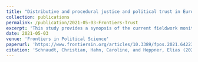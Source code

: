 ```yaml
---
title: "Distributive and procedural justice and political trust in Europe (peer-reviewed journal article)"
collection: publications
permalink: /publication/2021-05-03-Frontiers-Trust
excerpt: 'This study provides a synopsis of the current fieldwork monitoring practices of large-scale surveys in Germany. Based on the results of a standardized questionnaire, the study summarizes fieldwork monitoring indicators used and fieldwork measures carried out by 17 large-scale social sciences surveys in Germany. Our descriptive results reveal that a common set of fieldwork indicators and measures exist on which the studied surveys rely. However, it also uncovers the need for additional design-specific indicators. Finally, it underlines the importance of a close cooperation between survey representatives and fieldwork agencies to optimize processes in fieldwork monitoring in the German survey context. The article concludes with implications for fieldwork practice.'
date: 2021-05-03
venue: 'Frontiers in Political Science'
paperurl: 'https://www.frontiersin.org/articles/10.3389/fpos.2021.642232/full'
citation: 'Schnaudt, Christian, Hahn, Caroline, and Heppner, Elias (2021). &quot;Distributive and procedural justice and political trust in Europe.&quot; <i>Frontiers in Political Science</i> 3:642232, 1-18.'
---
```

